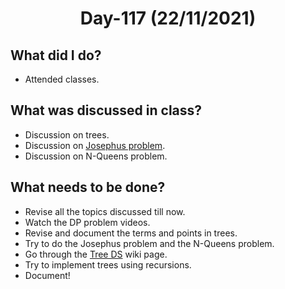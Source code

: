 <h1 align="center"> Day-117 (22/11/2021) </h1> 
 
 ## What did I do? 
 - Attended classes.
 
 ## What was discussed in class?
 - Discussion on trees.
 - Discussion on [Josephus problem](https://en.wikipedia.org/wiki/Josephus_problem).
 - Discussion on N-Queens problem.
 
 ## What needs to be done?
 - Revise all the topics discussed till now.
 - Watch the DP problem videos.
 - Revise and document the terms and points in trees.
 - Try to do the Josephus problem and the N-Queens problem.
 - Go through the [Tree DS](https://en.wikipedia.org/wiki/Tree_(data_structure)) wiki page.
 - Try to implement trees using recursions.
 - Document!
